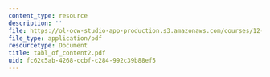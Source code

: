 ```yaml
---
content_type: resource
description: ''
file: https://ol-ocw-studio-app-production.s3.amazonaws.com/courses/12-864-inference-from-data-and-models-spring-2005/fc62c5ab4268ccbfc284992c39b88ef5_tabl_of_content2.pdf
file_type: application/pdf
resourcetype: Document
title: tabl_of_content2.pdf
uid: fc62c5ab-4268-ccbf-c284-992c39b88ef5
---
```

